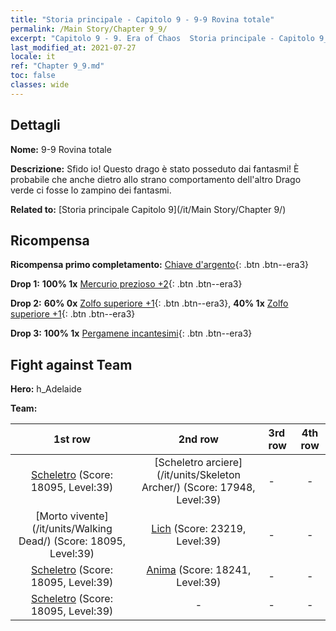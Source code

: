 ```yaml
---
title: "Storia principale - Capitolo 9 - 9-9 Rovina totale"
permalink: /Main Story/Chapter 9_9/
excerpt: "Capitolo 9 - 9. Era of Chaos  Storia principale - Capitolo 9_9. 9-9 Rovina totale"
last_modified_at: 2021-07-27
locale: it
ref: "Chapter 9_9.md"
toc: false
classes: wide
---
```


## Dettagli

 **Nome:** 9-9 Rovina totale

 **Descrizione:** Sfido io! Questo drago è stato posseduto dai fantasmi! È probabile che anche dietro allo strano comportamento dell'altro Drago verde ci fosse lo zampino dei fantasmi.

 **Related to:** [Storia principale Capitolo 9](/it/Main Story/Chapter 9/)

## Ricompensa

 **Ricompensa primo completamento:** [Chiave d'argento](/ItemsIT/con_693/){: .btn .btn--era3}

 **Drop 1:** **100% 1x** [Mercurio prezioso +2](/ItemsIT/mat_28/){: .btn .btn--era3}

 **Drop 2:** **60% 0x** [Zolfo superiore +1](/ItemsIT/mat_22/){: .btn .btn--era3}, **40% 1x** [Zolfo superiore +1](/ItemsIT/mat_22/){: .btn .btn--era3}

 **Drop 3:** **100% 1x** [Pergamene incantesimi](/ItemsIT/con_694/){: .btn .btn--era3}


## Fight against Team
 **Hero:** h_Adelaide

 **Team:**


  | 1st row | 2nd row | 3rd row | 4th row |
  |:----:|:----:|:----|:----:|
  | [Scheletro](/it/units/Skeleton/) (Score: 18095, Level:39)  | [Scheletro arciere](/it/units/Skeleton Archer/) (Score: 17948, Level:39)  | - | - |
  | [Morto vivente](/it/units/Walking Dead/) (Score: 18095, Level:39)  | [Lich](/it/units/Lich/) (Score: 23219, Level:39)  | - | - |
  | [Scheletro](/it/units/Skeleton/) (Score: 18095, Level:39)  | [Anima](/it/units/Wight/) (Score: 18241, Level:39)  | - | - |
  | [Scheletro](/it/units/Skeleton/) (Score: 18095, Level:39)  | - | - | - |


